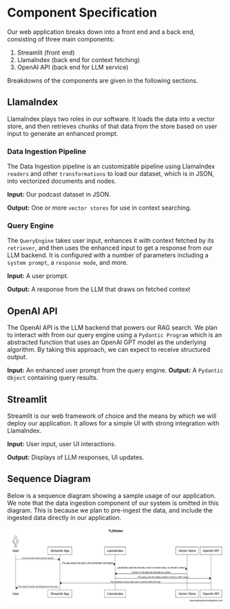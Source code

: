 # Component Specification

Our web application breaks down into a front end and a back end, consisting of three main components:

1. Streamlit (front end)
2. LlamaIndex (back end for context fetching)
3. OpenAI API (back end for LLM service)

Breakdowns of the components are given in the following sections.

## LlamaIndex

LlamaIndex plays two roles in our software. It loads the data into a vector store, and then retrieves chunks of that data from the store based on user input to generate an enhanced prompt.

### Data Ingestion Pipeline

The Data Ingestion pipeline is an customizable pipeline using LlamaIndex `readers` and other `transformations` to load our dataset, which is in JSON, into vectorized documents and nodes. 

**Input:** Our podcast dataset in JSON.

**Output:** One or more `vector stores` for use in context searching. 

### Query Engine

The `QueryEngine` takes user input, enhances it with context fetched by its `retriever`, and then uses the enhanced input to get a response from our LLM backend. It is configured with a number of parameters including a `system prompt`, a `response mode`, and more.

**Input:** A user prompt.

**Output:** A response from the LLM that draws on fetched context

## OpenAI API

The OpenAI API is the LLM backend that powers our RAG search. We plan to interact with from our query engine using a `Pydantic Program` which is an abstracted function that uses an OpenAI GPT model as the underlying algorithm. By taking this approach, we can expect to receive structured output. 

**Input:** An enhanced user prompt from the query engine.
**Output:** A `Pydantic Object` containing query results. 

## Streamlit

Streamlit is our web framework of choice and the means by which we will deploy our application. It allows for a simple UI with strong integration with LlamaIndex. 

**Input:** User input, user UI interactions.

**Output:** Displays of LLM responses, UI updates.

## Sequence Diagram

Below is a sequence diagram showing a sample usage of our application. We note that the data ingestion component of our system is omitted in this diagram. This is because we plan to pre-ingest the data, and include the ingested data directly in our application. 

![seq](sequence_diagram.png "Sequence Diagram for Sample Usage")